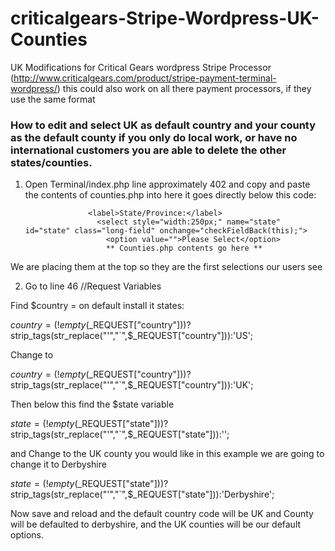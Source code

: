 # criticalgears-Stripe-Wordpress-UK-Counties
UK Modifications for Critical Gears wordpress Stripe Processor (http://www.criticalgears.com/product/stripe-payment-terminal-wordpress/)  this could also work on all there payment processors, if they use the same format


### How to edit and select UK as default country and your county as the default county if you only do local work, or have no international customers you are able to delete the other states/counties.

1) Open Terminal/index.php line approximately 402 and copy and paste the contents of counties.php into here it goes directly below this code:

                     <label>State/Province:</label>
                       <select style="width:250px;" name="state" id="state" class="long-field" onchange="checkFieldBack(this);">
                         <option value="">Please Select</option>
                         ** Counties.php contents go here **
                         
We are placing them at the top so they are the first selections our users see
                       
2) Go to line 46 //Request Variables

Find $country =  on default install it states:

$country = (!empty($_REQUEST["country"]))?strip_tags(str_replace("'","`",$_REQUEST["country"])):'US';

Change to

$country = (!empty($_REQUEST["country"]))?strip_tags(str_replace("'","`",$_REQUEST["country"])):'UK';

Then below this find the $state variable

$state = (!empty($_REQUEST["state"]))?strip_tags(str_replace("'","`",$_REQUEST["state"])):'';

and Change to the UK county you would like in this example we are going to change it to Derbyshire

$state = (!empty($_REQUEST["state"]))?strip_tags(str_replace("'","`",$_REQUEST["state"])):'Derbyshire';


Now save and reload and the default country code will be UK and County will be defaulted to derbyshire, and the UK counties will be our default options.
